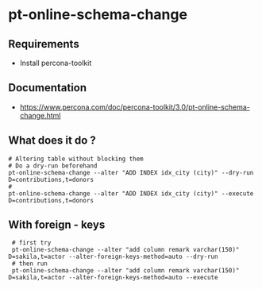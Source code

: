 # pt-online-schema-change 

## Requirements 

  * Install percona-toolkit 

## Documentation 

  * https://www.percona.com/doc/percona-toolkit/3.0/pt-online-schema-change.html

## What does it do ?

```
# Altering table without blocking them 
# Do a dry-run beforehand 
pt-online-schema-change --alter "ADD INDEX idx_city (city)" --dry-run D=contributions,t=donors
# 
pt-online-schema-change --alter "ADD INDEX idx_city (city)" --execute D=contributions,t=donors
```

## With foreign - keys 

```
 # first try 
 pt-online-schema-change --alter "add column remark varchar(150)" D=sakila,t=actor --alter-foreign-keys-method=auto --dry-run 
 # then run 
 pt-online-schema-change --alter "add column remark varchar(150)" D=sakila,t=actor --alter-foreign-keys-method=auto --execute 

```

